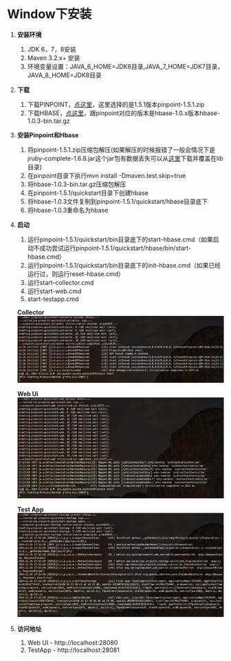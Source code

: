 Window下安装
======

1. **安装环境**
	1. JDK 6，7，8安装
	1. Maven 3.2.x+ 安装
	1. 环境变量设置：JAVA_6_HOME=JDK6目录,JAVA_7_HOME=JDK7目录，JAVA_8_HOME=JDK8目录

1. **下载**
	1. 下载PINPOINT，[点这里](https://github.com/naver/pinpoint/tags)，这里选择的是1.5.1版本pinpoint-1.5.1.zip
	1. 下载HBASE，[点这里](http://apache.mirror.cdnetworks.com/hbase/)，跟pinpoint对应的版本是hbase-1.0.x版本hbase-1.0.3-bin.tar.gz

1. **安装Pinpoint和Hbase**
	1. 将pinpoint-1.5.1.zip压缩包解压(如果解压的时候报错了一般会情况下是jruby-complete-1.6.8.jar这个jar包有数据丢失可以从[这里](http://maven.outofmemory.cn/org.jruby/jruby-complete/1.6.8/)下载并覆盖在lib目录)
	1. 在pinpoint目录下执行mvn install -Dmaven.test.skip=true
	1. 将hbase-1.0.3-bin.tar.gz压缩包解压
	1. 在pinpoint-1.5.1/quickstart目录下创建hbase
	1. 将hbase-1.0.3文件复制到pinpoint-1.5.1/quickstart/hbase目录底下
	1. 将hbase-1.0.3重命名为hbase

1. **启动**
	1. 运行pinpoint-1.5.1/quickstart/bin目录底下的start-hbase.cmd（如果启动不成功尝试运行pinpoint-1.5.1/quickstart/hbase/bin/start-hbase.cmd）
	1. 运行pinpoint-1.5.1/quickstart/bin目录底下的init-hbase.cmd（如果已经运行过，则运行reset-hbase.cmd）
	1. 运行start-collector.cmd
	1. 运行start-web.cmd
	1. start-testapp.cmd

    **Collector**
    ![1.png](1.png)

    **Web Ui**
    ![2.png](2.png)

    **Test App**
    ![3.png](3.png)

1. **访问地址**
    1. Web UI - http://localhost:28080
    1. TestApp - http://localhost:28081
